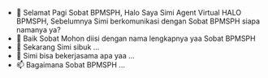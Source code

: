 - 👋 Selamat Pagi Sobat BPMSPH, Halo Saya Simi Agent Virtual HALO BPMSPH, Sebelumnya Simi berkomunikasi dengan Sobat BPMSPH siapa namanya ya?
- 👀 Baik Sobat Mohon diisi dengan nama lengkapnya yaa Sobat BPMSPH
- 🌱 Sekarang Simi sibuk ...
- 💞️ Simi bisa bekerjasama apa yaa ...
- 📫 Bagaimana Sobat BPMSPH  ...


<!---
epidbpmsph/epidbpmsph is a ✨ special ✨ repository because its `README.md` (this file) appears on your GitHub profile.
You can click the Preview link to take a look at your changes.
--->
